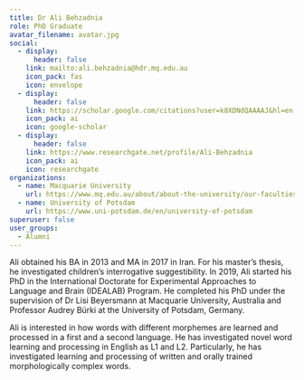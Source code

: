 ```yaml
---
title: Dr Ali Behzadnia
role: PhD Graduate
avatar_filename: avatar.jpg
social:
  - display:
      header: false
    link: mailto:ali.behzadnia@hdr.mq.edu.au
    icon_pack: fas
    icon: envelope
  - display:
      header: false
    link: https://scholar.google.com/citations?user=k8XDNdQAAAAJ&hl=en
    icon_pack: ai
    icon: google-scholar
  - display:
      header: false
    link: https://www.researchgate.net/profile/Ali-Behzadnia
    icon_pack: ai
    icon: researchgate
organizations:
  - name: Macquarie University
    url: https://www.mq.edu.au/about/about-the-university/our-faculties/medicine-and-health-sciences/departments-and-centres/school-of-psychological-sciences
  - name: University of Potsdam
    url: https://www.uni-potsdam.de/en/university-of-potsdam
superuser: false
user_groups:
  - Alumni
---
```

Ali obtained his BA in 2013 and MA in 2017 in Iran. For his master’s thesis, he investigated children’s interrogative suggestibility. In 2019, Ali started his PhD in the International Doctorate for Experimental Approaches to Language and Brain (IDEALAB) Program. He completed his PhD under the supervision of Dr Lisi Beyersmann at Macquarie University, Australia and Professor Audrey Bürki at the University of Potsdam, Germany. 

Ali is interested in how words with different morphemes are learned and processed in a first and a second language. He has investigated novel word learning and processing in English as L1 and L2. Particularly, he has investigated learning and processing of written and orally trained morphologically complex words.
